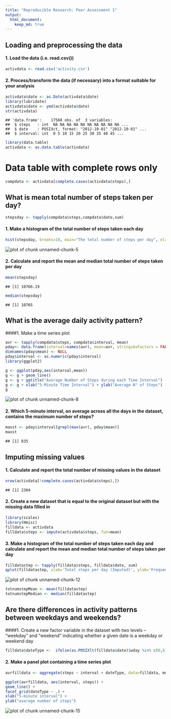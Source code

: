 ```yaml
---
title: "Reproducible Research: Peer Assessment 1"
output: 
  html_document:
    keep_md: true
---
```


## Loading and preprocessing the data
#### 1. Load the data (i.e. read.csv())


```r
activdata <- read.csv('activity.csv')
```
#### 2. Process/transform the data (if necessary) into a format suitable for your analysis

```r
activdata$date <- as.Date(activdata$date)
library(lubridate)
activdata$date <- ymd(activdata$date)
str(activdata)
```

```
## 'data.frame':	17568 obs. of  3 variables:
##  $ steps   : int  NA NA NA NA NA NA NA NA NA NA ...
##  $ date    : POSIXct, format: "2012-10-01" "2012-10-01" ...
##  $ interval: int  0 5 10 15 20 25 30 35 40 45 ...
```

```r
library(data.table)
activdata <- as.data.table(activdata)
```
# Data table with complete rows only

```r
compdata <- activdata[complete.cases(activdata$steps),]
```

## What is mean total number of steps taken per day?

```r
stepsday <- tapply(compdata$steps,compdata$date,sum)
```
#### 1. Make a histogram of the total number of steps taken each day

```r
hist(stepsday, breaks=10, main="The total number of steps per day", xlab="Number of Steps")
```

![plot of chunk unnamed-chunk-5](figure/unnamed-chunk-5.png) 
#### 2. Calculate and report the mean and median total number of steps taken per day

```r
mean(stepsday)
```

```
## [1] 10766.19
```

```r
median(stepsday)
```

```
## [1] 10765
```

## What is the average daily activity pattern?

####1. Make a time series plot

```r
avr <- tapply(compdata$steps, compdata$interval, mean)
pday<- data.frame(interval=names(avr), mean=avr, stringsAsFactors = FALSE)
dimnames(pday$mean) <- NULL
pday$interval <- as.numeric(pday$interval)
library(ggplot2)
```

```r
g <- ggplot(pday,aes(interval,mean))
g <- g + geom_line()
g <- g + ggtitle("Average Number of Steps during each Time Interval")
g <- g + xlab("5-Minute Time Interval") + ylab("Average N° of Steps")
g
```

![plot of chunk unnamed-chunk-8](figure/unnamed-chunk-8.png) 
#### 2. Which 5-minute interval, on average across all the days in the dataset, contains the maximum number of steps?

```r
maxst <- pday$interval[grepl(max(avr), pday$mean)]
maxst
```

```
## [1] 835
```

## Imputing missing values

#### 1. Calculate and report the total number of missing values in the dataset

```r
nrow(activdata[!complete.cases(activdata$steps),])
```

```
## [1] 2304
```
#### 2. Create a new dataset that is equal to the original dataset but with the missing data filled in

```r
library(scales)
library(Hmisc)
filldata <- activdata
filldata$steps <- impute(activdata$steps, fun=mean)
```
#### 3. Make a histogram of the total number of steps taken each day and calculate and report the mean and median total number of steps taken per day

```r
filldatastep <- tapply(filldata$steps, filldata$date, sum)
qplot(filldatastep, xlab='Total steps per day (Imputed)', ylab='Frequency using binwith 500', binwidth=500)
```

![plot of chunk unnamed-chunk-12](figure/unnamed-chunk-12.png) 

```r
totnumstepMean <- mean(filldatastep)
totnumstepMedian <- median(filldatastep)
```

## Are there differences in activity patterns between weekdays and weekends?
####1. Create a new factor variable in the dataset with two levels – “weekday” and “weekend” indicating whether a given date is a weekday or weekend day

```r
filldata$dateType <-  ifelse(as.POSIXlt(filldata$date)$wday %in% c(0,6), 'weekend', 'weekday')
```
#### 2. Make a panel plot containing a time series plot

```r
avrfilldata <- aggregate(steps ~ interval + dateType, data=filldata, mean)
```

```r
ggplot(avrfilldata, aes(interval, steps)) +
geom_line() + 
facet_grid(dateType ~ .) +
xlab("5-minute interval") +
ylab("avarage number of steps")
```

![plot of chunk unnamed-chunk-15](figure/unnamed-chunk-15.png) 

